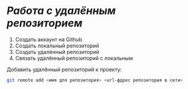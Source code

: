 # ***Работа с удалённым репозиторием***
1. Создать аккаунт на Github
2. Создать локальный репозиторий
3. Создать удалённый репозиторий
4. Связать удалённый репозиторий с локальным

Добавить удалённый репозиторий к проекту:
``` Bash
git remote add <имя для репозитория> <url-фдрес репозитория в сети>
```
